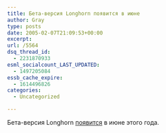```yaml
---
title: Бета-версия Longhorn появится в июне
author: Gray
type: posts
date: 2005-02-07T21:09:53+00:00
excerpt:
url: /5564
dsq_thread_id:
  - 2231870933
esml_socialcount_LAST_UPDATED:
  - 1497205084
essb_cache_expire:
  - 1614496826
categories:
  - Uncategorized

---
```








Бета-версия Longhorn <a href="http://arstechnica.com/news.ars/post/20050207-4592.html" target="_blank">появится</a> в июне этого года.